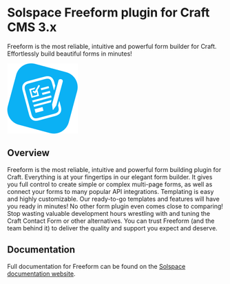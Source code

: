 # Solspace Freeform plugin for Craft CMS 3.x
Freeform is the most reliable, intuitive and powerful form builder for Craft. Effortlessly build beautiful forms in minutes!

![Screenshot](src/icon.svg)

## Overview
Freeform is the most reliable, intuitive and powerful form building plugin for Craft. Everything is at your fingertips in our elegant form builder. It gives you full control to create simple or complex multi-page forms, as well as connect your forms to many popular API integrations. Templating is easy and highly customizable. Our ready-to-go templates and features will have you ready in minutes! No other form plugin even comes close to comparing! Stop wasting valuable development hours wrestling with and tuning the Craft Contact Form or other alternatives. You can trust Freeform (and the team behind it) to deliver the quality and support you expect and deserve.

## Documentation
Full documentation for Freeform can be found on the [Solspace documentation website](http://docs.solspace.com/craft/freeform/v2/).
